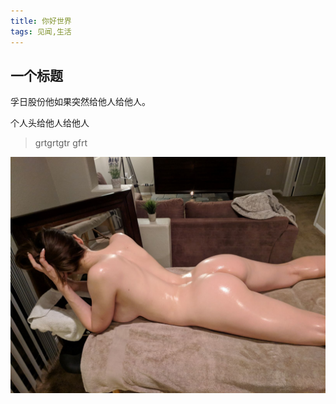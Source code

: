 ```yaml
---
title: 你好世界
tags: 见闻,生活
---
```


## 一个标题

孚日股份他如果突然给他人给他人。

个人头给他人给他人

> grtgrtgtr gfrt 

![img](../assets/new-start/p3.jpg)


